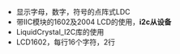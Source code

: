 - 显示字母，数字，符号的点阵式LDC
- 带IIC模块的1602及2004 LCD的使用，**i2c从设备**
- LiquidCrystal_I2C库的使用
- LCD1602，每行16个字符，2行